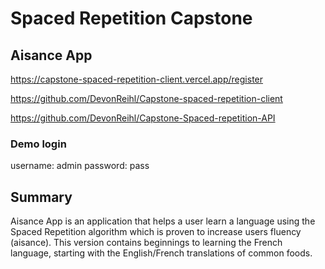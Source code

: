 # Spaced Repetition Capstone

## Aisance App
https://capstone-spaced-repetition-client.vercel.app/register

https://github.com/DevonReihl/Capstone-spaced-repetition-client

https://github.com/DevonReihl/Capstone-Spaced-repetition-API

### Demo login
username: admin
password: pass

## Summary
Aisance App is an application that helps a user learn a language using the Spaced Repetition algorithm which is proven to increase users fluency (aisance). This version contains beginnings to learning the French language, starting with the English/French translations of common foods.

